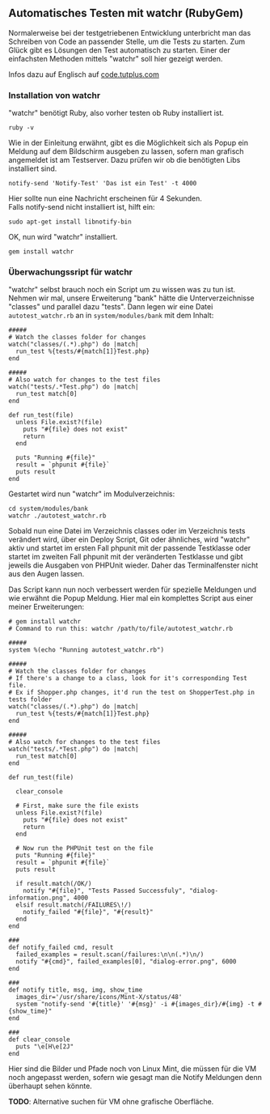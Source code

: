 ## Automatisches Testen mit watchr (RubyGem)

Normalerweise bei der testgetriebenen Entwicklung unterbricht man das Schreiben von Code an passender Stelle, um die Tests zu starten. Zum Glück gibt es Lösungen den Test automatisch zu starten. Einer der einfachsten Methoden mittels "watchr" soll hier gezeigt werden.

Infos dazu auf Englisch auf [code.tutplus.com](http://code.tutsplus.com/tutorials/automatic-testing-for-tdd-with-php--net-26395)

### Installation von watchr

"watchr" benötigt Ruby, also vorher testen ob Ruby installiert ist.

    ruby -v

 Wie in der Einleitung erwähnt, gibt es die Möglichkeit sich als Popup ein Meldung auf dem Bildschirm ausgeben zu lassen, sofern man grafisch angemeldet ist am Testserver. Dazu prüfen wir ob die benötigten Libs installiert sind.

    notify-send 'Notify-Test' 'Das ist ein Test' -t 4000

Hier sollte nun eine Nachricht erscheinen für 4 Sekunden.<br>
Falls notify-send nicht installiert ist, hilft ein:

    sudo apt-get install libnotify-bin

OK, nun wird "watchr" installiert.

    gem install watchr

### Überwachungssript für watchr

"watchr" selbst brauch noch ein Script um zu wissen was zu tun ist.
Nehmen wir mal, unsere Erweiterung "bank" hätte die Unterverzeichnisse "classes" und parallel dazu "tests". Dann legen wir eine Datei ```autotest_watchr.rb``` an in ```system/modules/bank``` mit dem Inhalt:

	#####
	# Watch the classes folder for changes
	watch("classes/(.*).php") do |match|
	  run_test %{tests/#{match[1]}Test.php}
	end

	#####
	# Also watch for changes to the test files
	watch("tests/.*Test.php") do |match|
	  run_test match[0]
	end

	def run_test(file)
	  unless File.exist?(file)
	    puts "#{file} does not exist"
	    return
	  end
	 
	  puts "Running #{file}"
	  result = `phpunit #{file}`
	  puts result
	end

Gestartet wird nun "watchr" im Modulverzeichnis:

    cd system/modules/bank
    watchr ./autotest_watchr.rb

Sobald nun eine Datei im Verzeichnis classes oder im Verzeichnis tests verändert wird, über ein Deploy Script, Git oder ähnliches, wird "watchr" aktiv und startet im ersten Fall phpunit mit der passende Testklasse oder startet im zweiten Fall phpunit mit der veränderten Testklasse und gibt jeweils die Ausgaben von PHPUnit wieder. Daher das Terminalfenster nicht aus den Augen lassen.

Das Script kann nun noch verbessert werden für spezielle Meldungen und wie erwähnt die Popup Meldung. Hier mal ein komplettes Script aus einer meiner Erweiterungen:

    # gem install watchr
    # Command to run this: watchr /path/to/file/autotest_watchr.rb
     
    #####
    system %(echo "Running autotest_watchr.rb")

    #####
    # Watch the classes folder for changes
    # If there's a change to a class, look for it's corresponding Test file.
    # Ex if Shopper.php changes, it'd run the test on ShopperTest.php in tests folder
    watch("classes/(.*).php") do |match|
      run_test %{tests/#{match[1]}Test.php}
    end

    #####
    # Also watch for changes to the test files
    watch("tests/.*Test.php") do |match|
      run_test match[0]
    end

    def run_test(file)

      clear_console

      # First, make sure the file exists
      unless File.exist?(file)
        puts "#{file} does not exist"
        return
      end
     
      # Now run the PHPUnit test on the file
      puts "Running #{file}"
      result = `phpunit #{file}`
      puts result
      
      if result.match(/OK/)
        notify "#{file}", "Tests Passed Successfuly", "dialog-information.png", 4000
      elsif result.match(/FAILURES\!/)
        notify_failed "#{file}", "#{result}"
      end
    end

    ###
    def notify_failed cmd, result
      failed_examples = result.scan(/failures:\n\n(.*)\n/)
      notify "#{cmd}", failed_examples[0], "dialog-error.png", 6000
    end

    ###
    def notify title, msg, img, show_time
      images_dir='/usr/share/icons/Mint-X/status/48'
      system "notify-send '#{title}' '#{msg}' -i #{images_dir}/#{img} -t #{show_time}"
    end

    ###
    def clear_console
      puts "\e[H\e[2J" 
    end

Hier sind die Bilder und Pfade noch von Linux Mint, die müssen für die VM noch angepasst werden, sofern wie gesagt man die Notify Meldungen denn überhaupt sehen könnte.

**TODO**: Alternative suchen für VM ohne grafische Oberfläche.